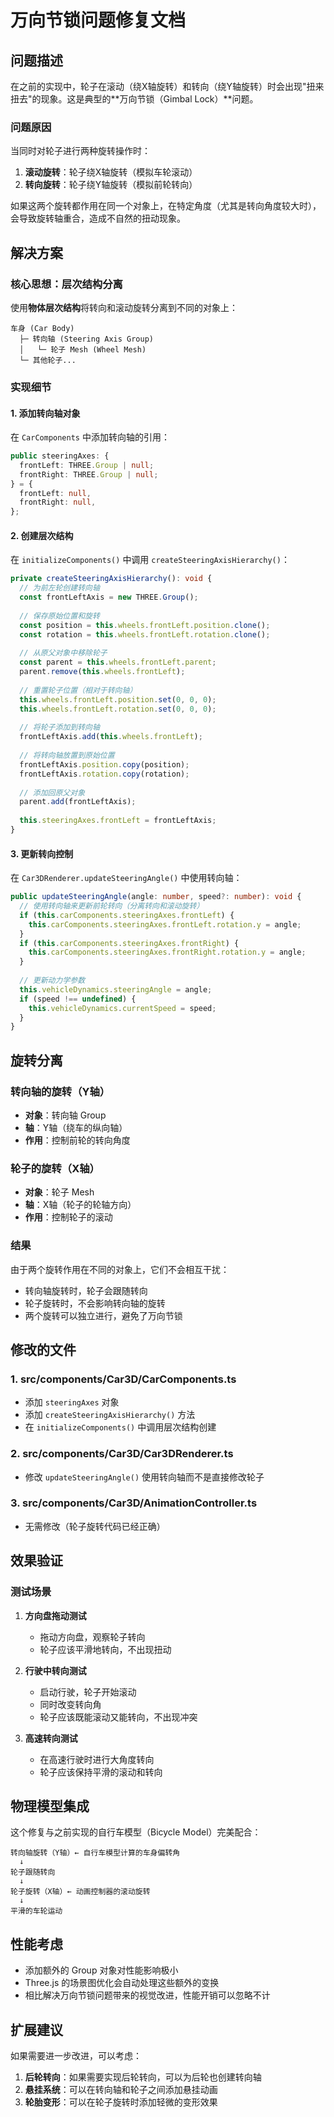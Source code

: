 # 万向节锁问题修复文档

## 问题描述

在之前的实现中，轮子在滚动（绕X轴旋转）和转向（绕Y轴旋转）时会出现"扭来扭去"的现象。这是典型的**万向节锁（Gimbal Lock）**问题。

### 问题原因

当同时对轮子进行两种旋转操作时：
1. **滚动旋转**：轮子绕X轴旋转（模拟车轮滚动）
2. **转向旋转**：轮子绕Y轴旋转（模拟前轮转向）

如果这两个旋转都作用在同一个对象上，在特定角度（尤其是转向角度较大时），会导致旋转轴重合，造成不自然的扭动现象。

## 解决方案

### 核心思想：层次结构分离

使用**物体层次结构**将转向和滚动旋转分离到不同的对象上：

```
车身 (Car Body)
  ├─ 转向轴 (Steering Axis Group)
  │   └─ 轮子 Mesh (Wheel Mesh)
  └─ 其他轮子...
```

### 实现细节

#### 1. 添加转向轴对象

在 `CarComponents` 中添加转向轴的引用：

```typescript
public steeringAxes: {
  frontLeft: THREE.Group | null;
  frontRight: THREE.Group | null;
} = {
  frontLeft: null,
  frontRight: null,
};
```

#### 2. 创建层次结构

在 `initializeComponents()` 中调用 `createSteeringAxisHierarchy()`：

```typescript
private createSteeringAxisHierarchy(): void {
  // 为前左轮创建转向轴
  const frontLeftAxis = new THREE.Group();
  
  // 保存原始位置和旋转
  const position = this.wheels.frontLeft.position.clone();
  const rotation = this.wheels.frontLeft.rotation.clone();
  
  // 从原父对象中移除轮子
  const parent = this.wheels.frontLeft.parent;
  parent.remove(this.wheels.frontLeft);
  
  // 重置轮子位置（相对于转向轴）
  this.wheels.frontLeft.position.set(0, 0, 0);
  this.wheels.frontLeft.rotation.set(0, 0, 0);
  
  // 将轮子添加到转向轴
  frontLeftAxis.add(this.wheels.frontLeft);
  
  // 将转向轴放置到原始位置
  frontLeftAxis.position.copy(position);
  frontLeftAxis.rotation.copy(rotation);
  
  // 添加回原父对象
  parent.add(frontLeftAxis);
  
  this.steeringAxes.frontLeft = frontLeftAxis;
}
```

#### 3. 更新转向控制

在 `Car3DRenderer.updateSteeringAngle()` 中使用转向轴：

```typescript
public updateSteeringAngle(angle: number, speed?: number): void {
  // 使用转向轴来更新前轮转向（分离转向和滚动旋转）
  if (this.carComponents.steeringAxes.frontLeft) {
    this.carComponents.steeringAxes.frontLeft.rotation.y = angle;
  }
  if (this.carComponents.steeringAxes.frontRight) {
    this.carComponents.steeringAxes.frontRight.rotation.y = angle;
  }
  
  // 更新动力学参数
  this.vehicleDynamics.steeringAngle = angle;
  if (speed !== undefined) {
    this.vehicleDynamics.currentSpeed = speed;
  }
}
```

## 旋转分离

### 转向轴的旋转（Y轴）
- **对象**：转向轴 Group
- **轴**：Y轴（绕车的纵向轴）
- **作用**：控制前轮的转向角度

### 轮子的旋转（X轴）
- **对象**：轮子 Mesh
- **轴**：X轴（轮子的轮轴方向）
- **作用**：控制轮子的滚动

### 结果

由于两个旋转作用在不同的对象上，它们不会相互干扰：
- 转向轴旋转时，轮子会跟随转向
- 轮子旋转时，不会影响转向轴的旋转
- 两个旋转可以独立进行，避免了万向节锁

## 修改的文件

### 1. src/components/Car3D/CarComponents.ts
- 添加 `steeringAxes` 对象
- 添加 `createSteeringAxisHierarchy()` 方法
- 在 `initializeComponents()` 中调用层次结构创建

### 2. src/components/Car3D/Car3DRenderer.ts
- 修改 `updateSteeringAngle()` 使用转向轴而不是直接修改轮子

### 3. src/components/Car3D/AnimationController.ts
- 无需修改（轮子旋转代码已经正确）

## 效果验证

### 测试场景

1. **方向盘拖动测试**
   - 拖动方向盘，观察轮子转向
   - 轮子应该平滑地转向，不出现扭动

2. **行驶中转向测试**
   - 启动行驶，轮子开始滚动
   - 同时改变转向角
   - 轮子应该既能滚动又能转向，不出现冲突

3. **高速转向测试**
   - 在高速行驶时进行大角度转向
   - 轮子应该保持平滑的滚动和转向

## 物理模型集成

这个修复与之前实现的自行车模型（Bicycle Model）完美配合：

```
转向轴旋转（Y轴）← 自行车模型计算的车身偏转角
  ↓
轮子跟随转向
  ↓
轮子旋转（X轴）← 动画控制器的滚动旋转
  ↓
平滑的车轮运动
```

## 性能考虑

- 添加额外的 Group 对象对性能影响极小
- Three.js 的场景图优化会自动处理这些额外的变换
- 相比解决万向节锁问题带来的视觉改进，性能开销可以忽略不计

## 扩展建议

如果需要进一步改进，可以考虑：

1. **后轮转向**：如果需要实现后轮转向，可以为后轮也创建转向轴
2. **悬挂系统**：可以在转向轴和轮子之间添加悬挂动画
3. **轮胎变形**：可以在轮子旋转时添加轻微的变形效果

